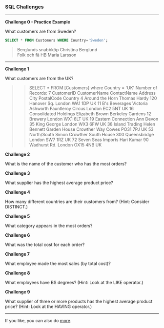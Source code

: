 ### SQL Challenges



---

**Challenge 0 - Practice Example**

What customers are from Sweden?

```sql
SELECT * FROM Customers WHERE Country='Sweden';
```

>Berglunds snabbköp  	Christina Berglund  
Folk och fä HB  	Maria Larsson   

---

**Challenge 1**

What customers are from the UK?

>> SELECT * FROM [Customers] where Country = 'UK'
Number of Records: 7
CustomerID
CustomerName
ContactName
Address
City
PostalCode
Country
4
Around the Horn
Thomas Hardy
120 Hanover Sq.
London
WA1 1DP
UK
11
B's Beverages
Victoria Ashworth
Fauntleroy Circus
London
EC2 5NT
UK
16
Consolidated Holdings
Elizabeth Brown
Berkeley Gardens 12 Brewery
London
WX1 6LT
UK
19
Eastern Connection
Ann Devon
35 King George
London
WX3 6FW
UK
38
Island Trading
Helen Bennett
Garden House Crowther Way
Cowes
PO31 7PJ
UK
53
North/South
Simon Crowther
South House 300 Queensbridge
London
SW7 1RZ
UK
72
Seven Seas Imports
Hari Kumar
90 Wadhurst Rd.
London
OX15 4NB
UK



**Challenge 2**

What is the name of the customer who has the most orders?


**Challenge 3**

What supplier has the highest average product price?


**Challenge 4**

How many different countries are their customers from? (Hint: Consider DISTINCT.)


**Challenge 5**

What category appears in the most orders?


**Challenge 6**

What was the total cost for each order?


**Challenge 7**

What employee made the most sales (by total cost)?


**Challenge 8**

What employees have BS degrees? (Hint: Look at the LIKE operator.)


**Challenge 9**

What supplier of three or more products has the highest average product price? (Hint: Look at the HAVING operator.)














---

If you like, you can also do [more](more.md).
